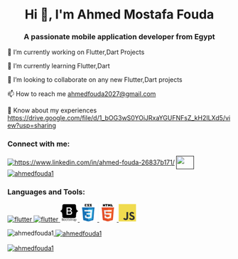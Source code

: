 <h1 align="center">  Hi 👋, I'm Ahmed Mostafa Fouda</h1>
<h3 align="center">A passionate mobile application developer from Egypt</h3>
🔭 I’m currently working on Flutter,Dart  Projects

🌱 I’m currently learning Flutter,Dart 

👯 I’m looking to collaborate on any new Flutter,Dart projects

📫 How to reach me ahmedfouda2027@gmail.com

📄 Know about my experiences https://drive.google.com/file/d/1_bOG3wS0YOiJRxaYGUFNFsZ_kH2ILXd5/view?usp=sharing

<h3 align="left">Connect with me:</h3>
<p align="left">
<a href="https://www.linkedin.com/in/ahmed-fouda-26837b171/" target="blank"><img align="center" src="https://raw.githubusercontent.com/rahuldkjain/github-profile-readme-generator/master/src/images/icons/Social/linked-in-alt.svg" alt="https://www.linkedin.com/in/ahmed-fouda-26837b171/" height="30" width="40" /></a>
<a href="" target="blank"><img align="center" src="https://raw.githubusercontent.com/rahuldkjain/github-profile-readme-generator/master/src/images/icons/Social/facebook.svg" alt="" height="30" width="40" /></a>
<a href="https://www.instagram.com/ahmedmostafafouda/" target="blank"><img align="center" src="https://raw.githubusercontent.com/rahuldkjain/github-profile-readme-generator/master/src/images/icons/Social/instagram.svg" alt="ahmedfouda1" height="30" width="40" /></a>
</p>

<h3 align="left">Languages and Tools:</h3>
<p align="left"> <a href="https://flutter.dev" target="_blank" rel="noreferrer"> <img src="https://www.vectorlogo.zone/logos/flutterio/flutterio-icon.svg" alt="flutter" width="40" height="40"/> </a>
<a href="https://firebase.google.com/" target="_blank" rel="noreferrer"> <img src="https://www.vectorlogo.zone/logos/firebase/firebase-icon.svg" alt="flutter" width="40" height="40"/> </a>
<a href="https://getbootstrap.com" target="_blank" rel="noreferrer"> <img src="https://raw.githubusercontent.com/devicons/devicon/master/icons/bootstrap/bootstrap-plain-wordmark.svg" alt="bootstrap" width="40" height="40"/> </a> <a href="https://www.w3schools.com/css/" target="_blank" rel="noreferrer"> <img src="https://raw.githubusercontent.com/devicons/devicon/master/icons/css3/css3-original-wordmark.svg" alt="css3" width="40" height="40"/> </a> <a href="https://www.w3.org/html/" target="_blank" rel="noreferrer"> <img src="https://raw.githubusercontent.com/devicons/devicon/master/icons/html5/html5-original-wordmark.svg" alt="html5" width="40" height="40"/> </a> <a href="https://developer.mozilla.org/en-US/docs/Web/JavaScript" target="_blank" rel="noreferrer"> <img src="https://raw.githubusercontent.com/devicons/devicon/master/icons/javascript/javascript-original.svg" alt="javascript" width="40" height="40"/> </p>

<p><img align="left" src="https://github-readme-stats.vercel.app/api/top-langs?username=ahmedfouda1&show_icons=true&locale=en&layout=compact" alt="ahmedfouda1" /></p> 

<p>&nbsp;<img align="center" src="https://github-readme-stats.vercel.app/api?username=ahmedfouda1&show_icons=true&locale=en" alt="ahmedfouda1" /></p> 

<p><img align="center" src="https://github-readme-streak-stats.herokuapp.com/?user=ettharrhassan&" alt="ahmedfouda1" /></p>

